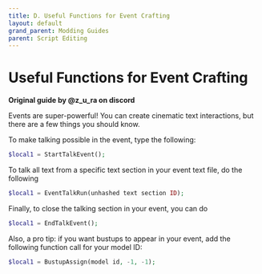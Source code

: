 ```yaml
---
title: D. Useful Functions for Event Crafting
layout: default
grand_parent: Modding Guides
parent: Script Editing
---
```


# Useful Functions for Event Crafting
**Original guide by @z_u_ra on discord**


Events are super-powerful! You can create cinematic text interactions, but there are a few things you should know.

To make talking possible in the event, type the following:
```php
$local1 = StartTalkEvent();
```
To talk all text from a specific text section in your event text file, do the following
```php
$local1 = EventTalkRun(unhashed text section ID);
```

Finally, to close the talking section in your event, you can do

```php
$local1 = EndTalkEvent();
```
Also, a pro tip: if you want bustups to appear in your event, add the following function call for your model ID:
```php
$local1 = BustupAssign(model id, -1, -1);
```
